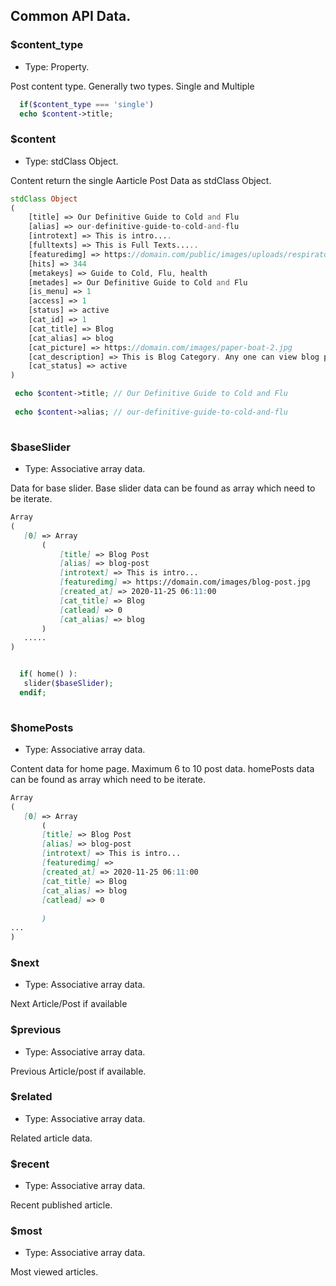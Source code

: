 ## Common API Data.

### $content_type
 * Type: Property.
 
 Post content type. Generally two types. Single and Multiple
 
```php
  if($content_type === 'single')
  echo $content->title;  
```


### $content
* Type: stdClass Object.

Content return the single Aarticle Post Data as stdClass Object.

```php
stdClass Object
(
    [title] => Our Definitive Guide to Cold and Flu
    [alias] => our-definitive-guide-to-cold-and-flu
    [introtext] => This is intro.... 
    [fulltexts] => This is Full Texts.....
    [featuredimg] => https://domain.com/public/images/uploads/respiratory-1024x554.jpg
    [hits] => 344
    [metakeys] => Guide to Cold, Flu, health
    [metades] => Our Definitive Guide to Cold and Flu 
    [is_menu] => 1
    [access] => 1
    [status] => active
    [cat_id] => 1
    [cat_title] => Blog
    [cat_alias] => blog
    [cat_picture] => https://domain.com/images/paper-boat-2.jpg
    [cat_description] => This is Blog Category. Any one can view blog post in this section
    [cat_status] => active
)
```

```php
 echo $content->title; // Our Definitive Guide to Cold and Flu
 
 echo $content->alias; // our-definitive-guide-to-cold-and-flu
 
```


### $baseSlider
 * Type: Associative array data.
 
 Data for base slider.
 Base slider data can be found as array which need to be iterate.
 
 ```markdown
Array
(
    [0] => Array
        (
			[title] => Blog Post
			[alias] => blog-post
			[introtext] => This is intro...
			[featuredimg] => https://domain.com/images/blog-post.jpg 
			[created_at] => 2020-11-25 06:11:00
			[cat_title] => Blog
			[catlead] => 0            
			[cat_alias] => blog
        )
	.....
)
 ```
 
```php

  if( home() ):
   slider($baseSlider); 
  endif;
   
```

### $homePosts
 * Type: Associative array data.
 
 Content data for home page. Maximum 6 to 10 post data.
 homePosts data can be found as array which need to be iterate.
  
 ```markdown
 Array
(
    [0] => Array
        (
		[title] => Blog Post
		[alias] => blog-post
		[introtext] => This is intro...
		[featuredimg] => 
		[created_at] => 2020-11-25 06:11:00
		[cat_title] => Blog
		[cat_alias] => blog
		[catlead] => 0                       
            
        )
 ...
)
 
 ```
 
 
 ### $next
  * Type: Associative array data.
 
 Next Article/Post if available
  
 ### $previous
 * Type: Associative array data.
 
 Previous Article/post if available.
  
 ### $related
  * Type: Associative array data.
 
 Related article data.
 
 
### $recent
  * Type: Associative array data.
 
Recent published article.



### $most
  * Type: Associative array data.
 
 Most viewed articles.
 
 

